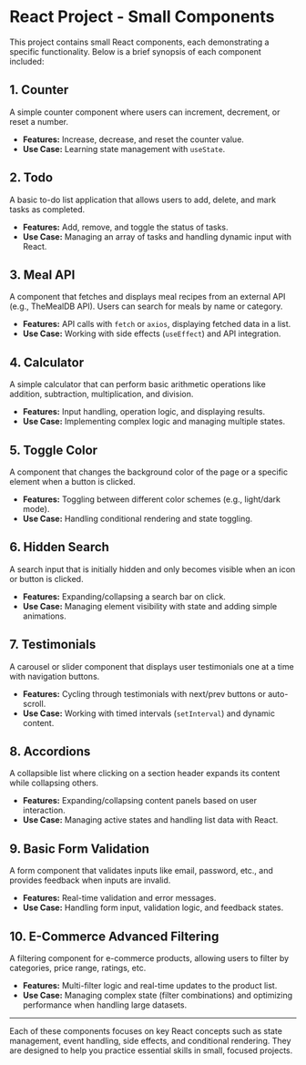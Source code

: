 # React Project - Small Components

This project contains small React components, each demonstrating a specific functionality. Below is a brief synopsis of each component included:

## 1. Counter
A simple counter component where users can increment, decrement, or reset a number.
- **Features:** Increase, decrease, and reset the counter value.
- **Use Case:** Learning state management with `useState`.

## 2. Todo
A basic to-do list application that allows users to add, delete, and mark tasks as completed.
- **Features:** Add, remove, and toggle the status of tasks.
- **Use Case:** Managing an array of tasks and handling dynamic input with React.

## 3. Meal API
A component that fetches and displays meal recipes from an external API (e.g., TheMealDB API). Users can search for meals by name or category.
- **Features:** API calls with `fetch` or `axios`, displaying fetched data in a list.
- **Use Case:** Working with side effects (`useEffect`) and API integration.

## 4. Calculator
A simple calculator that can perform basic arithmetic operations like addition, subtraction, multiplication, and division.
- **Features:** Input handling, operation logic, and displaying results.
- **Use Case:** Implementing complex logic and managing multiple states.

## 5. Toggle Color
A component that changes the background color of the page or a specific element when a button is clicked.
- **Features:** Toggling between different color schemes (e.g., light/dark mode).
- **Use Case:** Handling conditional rendering and state toggling.

## 6. Hidden Search
A search input that is initially hidden and only becomes visible when an icon or button is clicked.
- **Features:** Expanding/collapsing a search bar on click.
- **Use Case:** Managing element visibility with state and adding simple animations.

## 7. Testimonials
A carousel or slider component that displays user testimonials one at a time with navigation buttons.
- **Features:** Cycling through testimonials with next/prev buttons or auto-scroll.
- **Use Case:** Working with timed intervals (`setInterval`) and dynamic content.

## 8. Accordions
A collapsible list where clicking on a section header expands its content while collapsing others.
- **Features:** Expanding/collapsing content panels based on user interaction.
- **Use Case:** Managing active states and handling list data with React.

## 9. Basic Form Validation
A form component that validates inputs like email, password, etc., and provides feedback when inputs are invalid.
- **Features:** Real-time validation and error messages.
- **Use Case:** Handling form input, validation logic, and feedback states.

## 10. E-Commerce Advanced Filtering
A filtering component for e-commerce products, allowing users to filter by categories, price range, ratings, etc.
- **Features:** Multi-filter logic and real-time updates to the product list.
- **Use Case:** Managing complex state (filter combinations) and optimizing performance when handling large datasets.

---

Each of these components focuses on key React concepts such as state management, event handling, side effects, and conditional rendering. They are designed to help you practice essential skills in small, focused projects.
